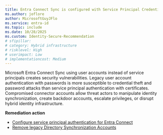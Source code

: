 ```yaml
---
title: Entra Connect Sync is configured with Service Principal Credentials  
ms.author: joflore
author: MicrosoftGuyJFlo
ms.service: entra-id
ms.topic: include
ms.date: 10/28/2025
ms.custom: Identity-Secure-Recommendation
# sfipillar: 
# category: Hybrid infrastructure
# risklevel: High
# userimpact: Low
# implementationcost: Medium
---
```

Microsoft Entra Connect Sync using user accounts instead of service principals creates security vulnerabilities. Legacy user account authentication with passwords is more susceptible to credential theft and password attacks than service principal authentication with certificates. Compromised connector accounts allow threat actors to manipulate identity synchronization, create backdoor accounts, escalate privileges, or disrupt hybrid identity infrastructure.  

**Remediation action**

- [Configure service principal authentication for Entra Connect](/entra/identity/hybrid/connect/authenticate-application-id?tabs=default#onboard-to-application-based-authentication)
- [Remove legacy Directory Synchronization Accounts](/entra/identity/hybrid/connect/authenticate-application-id?tabs=default#remove-a-legacy-service-account)
